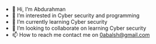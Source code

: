 - 👋 Hi, I’m Abdurahman 
- 👀 I’m interested in Cyber security and programming 
- 🌱 I’m currently learning Cyber security 
- 💞️ I’m looking to collaborate on learning Cyber security 
- 📫 How to reach me contact me on 0abalsh@gmail.com 

<!---
Alsh0ab/Alsh0ab is a ✨ special ✨ repository because its `README.md` (this file) appears on your GitHub profile.
You can click the Preview link to take a look at your changes.
--->
